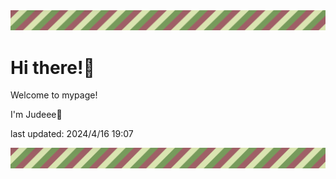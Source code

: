 <!-- Header image -->
<img src="./pokemon/pokemon_14.png" width="1000">

# Hi there!👋

Welcome to mypage!

I'm Judeee🐷

last updated: 2024/4/16 19:07

<!-- Footer image -->
<img src="./pokemon/pokemon_14.png" width="1000">
